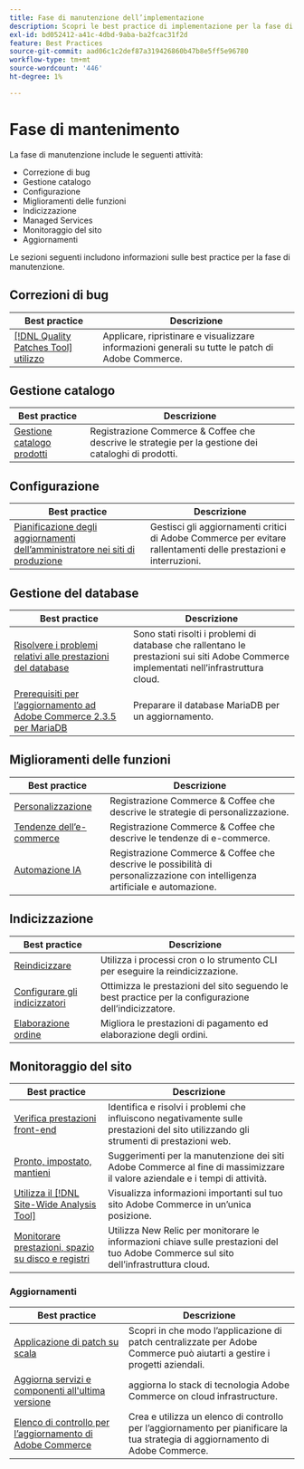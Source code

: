 ```yaml
---
title: Fase di manutenzione dell’implementazione
description: Scopri le best practice di implementazione per la fase di manutenzione dei progetti Adobe Commerce.
exl-id: bd052412-a41c-4dbd-9aba-ba2fcac31f2d
feature: Best Practices
source-git-commit: aad06c1c2def87a319426860b47b8e5ff5e96780
workflow-type: tm+mt
source-wordcount: '446'
ht-degree: 1%

---
```


# Fase di mantenimento

La fase di manutenzione include le seguenti attività:

- Correzione di bug
- Gestione catalogo
- Configurazione
- Miglioramenti delle funzioni
- Indicizzazione
- Managed Services
- Monitoraggio del sito
- Aggiornamenti

Le sezioni seguenti includono informazioni sulle best practice per la fase di manutenzione.

## Correzioni di bug

| Best practice | Descrizione |
|-----------------------------------------------------------------------------------|-------------------------------------------------------------------------------|
| [[!DNL Quality Patches Tool] utilizzo](../../../tools/quality-patches-tool/usage.md) | Applicare, ripristinare e visualizzare informazioni generali su tutte le patch di Adobe Commerce. |

## Gestione catalogo

| Best practice | Descrizione |
|------------------------------------------------------------------------------------------------------------------------------------------------------------------|--------------------------------------------------------------------------------------|
| [Gestione catalogo prodotti](https://www.gotostage.com/channel/fca90f7960be436f9b849215d9e06026/recording/2eea2782fc874047a020391000519f8b/watch?source=CHANNEL) | Registrazione Commerce &amp; Coffee che descrive le strategie per la gestione dei cataloghi di prodotti. |

## Configurazione

| Best practice | Descrizione |
|-------------------------------------------------------------------------------------------|------------------------------------------------------------------------------------|
| [Pianificazione degli aggiornamenti dell’amministratore nei siti di produzione](scheduling-admin-updates-in-production.md) | Gestisci gli aggiornamenti critici di Adobe Commerce per evitare rallentamenti delle prestazioni e interruzioni. |

## Gestione del database

| Best practice | Descrizione |
|----------------------------------------------------------------------------------------------------------|-----------------------------------------------------------------------------------------------------|
| [Risolvere i problemi relativi alle prestazioni del database&#x200B;](resolve-database-performance-issues.md) | Sono stati risolti i problemi di database che rallentano le prestazioni sui siti Adobe Commerce implementati nell’infrastruttura cloud. |
| [Prerequisiti per l’aggiornamento ad Adobe Commerce 2.3.5 per MariaDB&#x200B;](commerce-235-upgrade-prerequisites-mariadb.md) | Preparare il database MariaDB per un aggiornamento. |

## Miglioramenti delle funzioni

| Best practice | Descrizione |
|---------------------------------------------------------------------------------------------------------------------------------------------------------|----------------------------------------------------------------------------------------------------------------------|
| [Personalizzazione](https://www.gotostage.com/channel/fca90f7960be436f9b849215d9e06026/recording/e218545a77de490fb5102eca07d0580a/watch?source=CHANNEL) | Registrazione Commerce &amp; Coffee che descrive le strategie di personalizzazione. |
| [Tendenze dell’e-commerce](https://www.gotostage.com/channel/fca90f7960be436f9b849215d9e06026/recording/9a772468d7b64409a3d5dff4d67e656d/watch?source=CHANNEL) | Registrazione Commerce &amp; Coffee che descrive le tendenze di e-commerce. |
| [Automazione IA](https://www.gotostage.com/channel/fca90f7960be436f9b849215d9e06026/recording/27ae23699c2847be981a23ca098e548f/watch?source=CHANNEL) | Registrazione Commerce &amp; Coffee che descrive le possibilità di personalizzazione con intelligenza artificiale e automazione. |

## Indicizzazione

| Best practice | Descrizione |
|------------------------------------------------------------------------------------------------------------|----------------------------------------------------------------------------------|
| [Reindicizzare](https://developer.adobe.com/commerce/php/development/components/indexing/#how-to-reindex) | Utilizza i processi cron o lo strumento CLI per eseguire la reindicizzazione. |
| [Configurare gli indicizzatori&#x200B;](indexer-configuration.md) | Ottimizza le prestazioni del sito seguendo le best practice per la configurazione dell’indicizzatore. |
| [Elaborazione ordine](order-processing-configuration.md) | Migliora le prestazioni di pagamento ed elaborazione degli ordini. |

## Monitoraggio del sito

| Best practice | Descrizione |
|-------------------------------------------------------------------------------------------------------------------------------------------------|-----------------------------------------------------------------------------------------------------------|
| [Verifica prestazioni front-end](frontend-performance.md) | Identifica e risolvi i problemi che influiscono negativamente sulle prestazioni del sito utilizzando gli strumenti di prestazioni web. |
| [Pronto, impostato, mantieni](https://business.adobe.com/blog/basics/ready-set-maintain) | Suggerimenti per la manutenzione dei siti Adobe Commerce al fine di massimizzare il valore aziendale e i tempi di attività. |
| [Utilizza il [!DNL Site-Wide Analysis Tool]](../../../tools/site-wide-analysis-tool/intro.md#integrations-with-other-adobe-commerce-support-tools) | Visualizza informazioni importanti sul tuo sito Adobe Commerce in un’unica posizione. |
| [Monitorare prestazioni, spazio su disco e registri](https://experienceleague.adobe.com/docs/commerce-cloud-service/user-guide/monitor/performance.html) | Utilizza New Relic per monitorare le informazioni chiave sulle prestazioni del tuo Adobe Commerce sul sito dell’infrastruttura cloud. |

### Aggiornamenti

| Best practice | Descrizione |
|-------------------------------------------------------------------------|--------------------------------------------------------------------------------------------|
| [Applicazione di patch su scala](patching-at-scale.md) | Scopri in che modo l’applicazione di patch centralizzate per Adobe Commerce può aiutarti a gestire i progetti aziendali. |
| [Aggiorna servizi e componenti all&#39;ultima versione&#x200B;](update-services.md) | aggiorna lo stack di tecnologia Adobe Commerce on cloud infrastructure. |
| [Elenco di controllo per l’aggiornamento di Adobe Commerce&#x200B;](upgrade-checklist.md) | Crea e utilizza un elenco di controllo per l’aggiornamento per pianificare la tua strategia di aggiornamento di Adobe Commerce. |
